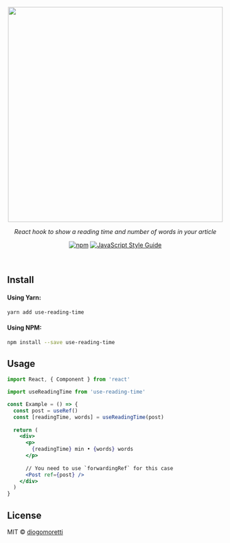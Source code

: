 <p align="center">
  <img src="https://user-images.githubusercontent.com/2853428/85798175-667dbf00-b713-11ea-8e5e-30ed45470c37.png" width="500">
  <p align="center"><em>React hook to show a reading time and number of words in your article</em></p>
  <p align="center">
    <a href="https://www.npmjs.com/package/use-reading-time"><img alt="npm" src="https://img.shields.io/npm/v/use-reading-time"></a> <a href="https://standardjs.com"><img src="https://img.shields.io/badge/code_style-standard-brightgreen.svg" alt="JavaScript Style Guide" /></a>
  </p>
</p>
<br>

## Install

#### Using Yarn:

```bash
yarn add use-reading-time
```

#### Using NPM:

```bash
npm install --save use-reading-time
```

## Usage

```jsx
import React, { Component } from 'react'

import useReadingTime from 'use-reading-time'

const Example = () => {
  const post = useRef()
  const [readingTime, words] = useReadingTime(post)
  
  return (
    <div>
      <p>
        {readingTime} min • {words} words
      </p>
      
      // You need to use `forwardingRef` for this case
      <Post ref={post} />
    </div>
  )
}
```

## License

MIT © [diogomoretti](https://github.com/diogomoretti)

